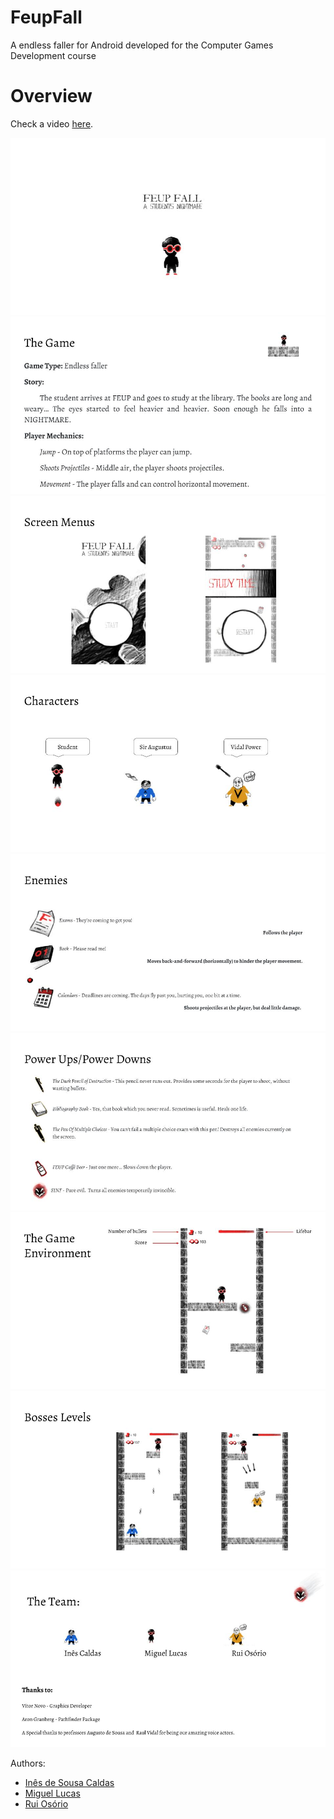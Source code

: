 # FeupFall
A endless faller for Android developed for the Computer Games Development course

# Overview

Check a video [here](https://youtu.be/qqLjxX5Xm2w).

![Game Title](img/feupfall_presentation.jpg "Game Title")
![Game Overview](img/feupfall_presentation_1.jpg "Game Overview")
![Screen Menus](img/feupfall_presentation_2.jpg "Screen Menus")
![Characters](img/feupfall_presentation_3.jpg "Characters")
![Enemies](img/feupfall_presentation_4.jpg "Enemies")
![Power Ups and Power Downs](img/feupfall_presentation_5.jpg "Power Ups and Power Downs")
![Game Environment](img/feupfall_presentation_6.jpg "Game Environment")
![Bosses Levels](img/feupfall_presentation_7.jpg "Bosses Levels")
![The Team](img/feupfall_presentation_8.jpg "The Team")

Authors:
* [Inês de Sousa Caldas](https://github.com/inessousacaldas)
* [Miguel Lucas](https://github.com/MiguelLucas)
* [Rui Osório](https://github.com/ruiProg)



